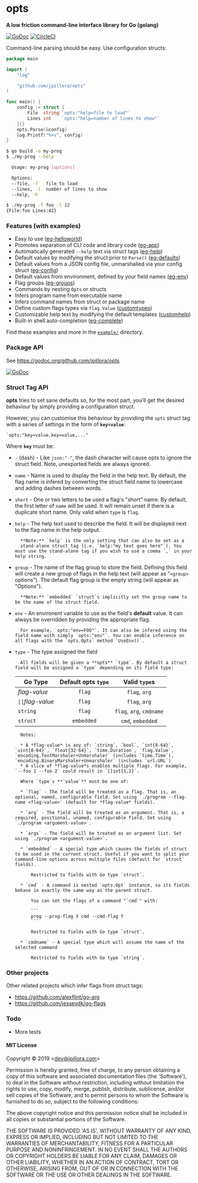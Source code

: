 # opts

**A low friction command-line interface library for Go (golang)**

[![GoDoc](https://godoc.org/github.com/jpillora/opts?status.svg)](https://godoc.org/github.com/jpillora/opts) [![CircleCI](https://circleci.com/gh/jpillora/opts.svg?style=shield&circle-token=69ef9c6ac0d8cebcb354bb85c377eceff77bfb1b)](https://circleci.com/gh/jpillora/opts)

Command-line parsing should be easy. Use configuration structs:

```go
package main

import (
	"log"

	"github.com/jpillora/opts"
)

func main() {
	config := struct {
		File  string `opts:"help=file to load"`
		Lines int    `opts:"help=number of lines to show"`
	}{}
	opts.Parse(&config)
	log.Printf("%+v", config)
}
```

```sh
$ go build -o my-prog
$ ./my-prog --help

  Usage: my-prog [options]

  Options:
  --file, -f   file to load
  --lines, -l  number of lines to show
  --help, -h

```

```sh
$ ./my-prog -f foo -l 12
{File:foo Lines:42}
```

### Features (with examples)

- Easy to use ([eg-helloworld](example/eg-helloworld/))
- Promotes separation of CLI code and library code ([eg-app](example/eg-app/))
- Automatically generated `--help` text via struct tags ([eg-help](example/eg-help/))
- Default values by modifying the struct prior to `Parse()` ([eg-defaults](example/eg-defaults/))
- Default values from a JSON config file, unmarshalled via your config struct ([eg-config](example/eg-config/))
- Default values from environment, defined by your field names ([eg-env](example/eg-env/))
- Flag groups ([eg-groups](example/eg-groups/))
- Commands by nesting `Opts` or structs
- Infers program name from executable name
- Infers command names from struct or package name
- Define custom flags types via `flag.Value` ([customtypes](example/customtypes/))
- Customizable help text by modifying the default templates ([customhelp](example/customhelp/))
- Built-in shell auto-completion ([eg-complete](example/eg-complete))

Find these examples and more in the [`example/`](./example) directory.

### Package API

See https://godoc.org/github.com/jpillora/opts

[![GoDoc](https://godoc.org/github.com/jpillora/opts?status.svg)](https://godoc.org/github.com/jpillora/opts)

### Struct Tag API

**opts** tries to set sane defaults so, for the most part, you'll get the desired behaviour by simply providing a configuration struct.

However, you can customise this behaviour by providing the `opts` struct
tag with a series of settings in the form of **`key=value`**:

```
`opts:"key=value,key=value,..."
```

Where **`key`** must be:

- `-` (dash) - Like `json:"-"`, the dash character will cause opts to ignore the struct field. Note, unexported fields are always ignored.

- `name` - Name is used to display the field in the help text. By default, the flag name is infered by converting the struct field name to lowercase and adding dashes between words.

- `short` - One or two letters to be used a flag's "short" name. By default, the first letter of `name` will be used. It will remain unset if there is a duplicate short name. Only valid when `type` is `flag`.

- `help` - The help text used to describe the field. It will be displayed next to the flag name in the help output.

      	**Note:** `help` is the only setting that can also be set as a
      	stand-alone struct tag (i.e. `help:"my text goes here"`). You must use the stand-alone tag if you wish to use a comma `,` in your help string.

- `group` - The name of the flag group to store the field. Defining this field will create a new group of flags in the help text (will appear as "`<group>` options"). The default flag group is the empty string (will appear as "Options").

      	**Note:** `embedded` `struct`s implicitly set the group name to be the name of the struct field.

- `env` - An environent variable to use as the field's **default** value. It can always be overridden by providing the appropriate flag.

      	For example, `opts:"env=FOO"`. It can also be infered using the field name with simply `opts:"env"`. You can enable inference on all flags with the `opts.Opts` method `UseEnv()`.

- `type` - The type assigned the field

      	All fields will be given a **opts** `type`. By default a struct field will be assigned a `type` depending on its field type:

  | Go Type          | Default opts `type` |      Valid `type`s       |
  | ---------------- | :-----------------: | :----------------------: |
  | _flag-value_     |       `flag`        |      `flag`, `arg`       |
  | `[]`_flag-value_ |       `flag`        |      `flag`, `arg`       |
  | `string`         |       `flag`        | `flag`, `arg`, `cmdname` |
  | `struct`         |     `embedded`      |    `cmd`, `embedded`     |

      	Notes:

      	* A *flag-value* is any of: `string`, `bool`, `int{8-64}`, `uint{8-64}`, `float{32-64}`, `time.Duration`, `flag.Value`, `encoding.TextMarshaler+Unmarshaler` (includes `time.Time`), `encoding.BinaryMarshaler+Unmarshaler` (includes `url.URL`)
      	* A slice of *flag-value*s enables multiple flags. For example, `--foo 1 --foo 2` could result in `[]int{1,2}`.

      	Where `type`s **`value`** must be one of:

      	* `flag` - The field will be treated as a flag. That is, an optional, named, configurable field. Set using `./program --flag-name <flag-value>` (default for *flag-value* fields).

      	* `arg` - The field will be treated as an argument. That is, a required, positional, unamed, configurable field. Set using `./program <argument-value>`.

      	* `args` - The field will be treated as an argument list. Set using `./program <argument-value>`.

      	* `embedded` - A special type which causes the fields of struct to be used in the current struct. Useful if you want to split your command-line options across multiple files (default for `struct` fields).

      		Restricted to fields with Go type `struct`.

      	* `cmd` - A command is nested `opts.Opt` instance, so its fields behave in exactly the same way as the parent struct.

      		You can set the flags of a command "`cmd`" with:

      		```
      		prog --prog-flag X cmd --cmd-flag Y
      		```

      		Restricted to fields with Go type `struct`.

      	* `cmdname` - A special type which will assume the name of the selected command

      		Restricted to fields with Go type `string`.

### Other projects

Other related projects which infer flags from struct tags:

- https://github.com/alexflint/go-arg
- https://github.com/jessevdk/go-flags

### Todo

- More tests

#### MIT License

Copyright © 2019 &lt;dev@jpillora.com&gt;

Permission is hereby granted, free of charge, to any person obtaining
a copy of this software and associated documentation files (the
'Software'), to deal in the Software without restriction, including
without limitation the rights to use, copy, modify, merge, publish,
distribute, sublicense, and/or sell copies of the Software, and to
permit persons to whom the Software is furnished to do so, subject to
the following conditions:

The above copyright notice and this permission notice shall be
included in all copies or substantial portions of the Software.

THE SOFTWARE IS PROVIDED 'AS IS', WITHOUT WARRANTY OF ANY KIND,
EXPRESS OR IMPLIED, INCLUDING BUT NOT LIMITED TO THE WARRANTIES OF
MERCHANTABILITY, FITNESS FOR A PARTICULAR PURPOSE AND NONINFRINGEMENT.
IN NO EVENT SHALL THE AUTHORS OR COPYRIGHT HOLDERS BE LIABLE FOR ANY
CLAIM, DAMAGES OR OTHER LIABILITY, WHETHER IN AN ACTION OF CONTRACT,
TORT OR OTHERWISE, ARISING FROM, OUT OF OR IN CONNECTION WITH THE
SOFTWARE OR THE USE OR OTHER DEALINGS IN THE SOFTWARE.
